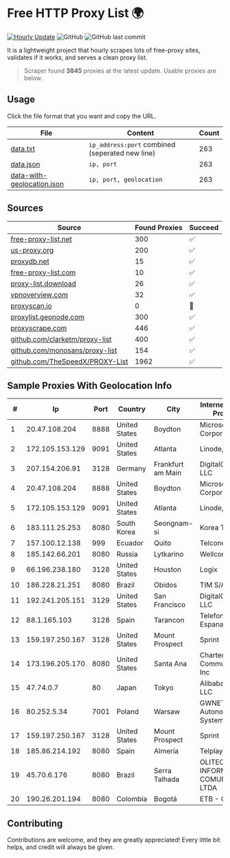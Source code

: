 
# Free HTTP Proxy List 🌍

[![Hourly Update](https://github.com/mertguvencli/http-proxy-list/actions/workflows/main.yml/badge.svg?branch=main)](https://github.com/mertguvencli/http-proxy-list/actions/workflows/main.yml)
![GitHub](https://img.shields.io/github/license/mertguvencli/http-proxy-list)
![GitHub last commit](https://img.shields.io/github/last-commit/mertguvencli/http-proxy-list)

It is a lightweight project that hourly scrapes lots of free-proxy sites, validates if it works, and serves a clean proxy list.


> Scraper found **3845** proxies at the latest update. Usable proxies are below.

## Usage

Click the file format that you want and copy the URL.


|File|Content|Count|
|----|-------|-----|
|[data.txt](https://raw.githubusercontent.com/mertguvencli/http-proxy-list/main/proxy-list/data.txt)|`ip_address:port` combined (seperated new line)|263|
|[data.json](https://raw.githubusercontent.com/mertguvencli/http-proxy-list/main/proxy-list/data.json)|`ip, port`|263|
|[data-with-geolocation.json](https://raw.githubusercontent.com/mertguvencli/http-proxy-list/main/proxy-list/data-with-geolocation.json)|`ip, port, geolocation`|263|

## Sources

|Source|Found Proxies|Succeed|
|------|-------------|-------|
|[free-proxy-list.net](https://free-proxy-list.net)|300|✅|
|[us-proxy.org](https://www.us-proxy.org)|200|✅|
|[proxydb.net](http://proxydb.net)|15|✅|
|[free-proxy-list.com](https://free-proxy-list.com/?page=&port=&type%5B%5D=http&type%5B%5D=https&up_time=0&search=Search)|10|✅|
|[proxy-list.download](https://www.proxy-list.download/HTTP)|26|✅|
|[vpnoverview.com](https://vpnoverview.com/privacy/anonymous-browsing/free-proxy-servers)|32|✅|
|[proxyscan.io](https://www.proxyscan.io)|0|🚫|
|[proxylist.geonode.com](https://proxylist.geonode.com/api/proxy-list?limit=300&page=1&sort_by=lastChecked&sort_type=desc&protocols=http,https)|300|✅|
|[proxyscrape.com](https://api.proxyscrape.com/v2/?request=displayproxies&protocol=http&timeout=10000&country=all&ssl=all&anonymity=all)|446|✅|
|[github.com/clarketm/proxy-list](https://raw.githubusercontent.com/clarketm/proxy-list/master/proxy-list-raw.txt)|400|✅|
|[github.com/monosans/proxy-list](https://raw.githubusercontent.com/monosans/proxy-list/main/proxies/http.txt)|154|✅|
|[github.com/TheSpeedX/PROXY-List](https://raw.githubusercontent.com/TheSpeedX/PROXY-List/master/http.txt)|1962|✅|


## Sample Proxies With Geolocation Info

|#|Ip|Port|Country|City|Internet Service Provider|
|-|--|----|-------|----|-------------------------|
|1|20.47.108.204|8888|United States|Boydton|Microsoft Corporation|
|2|172.105.153.129|9091|United States|Atlanta|Linode, LLC|
|3|207.154.206.91|3128|Germany|Frankfurt am Main|DigitalOcean, LLC|
|4|20.47.108.204|8888|United States|Boydton|Microsoft Corporation|
|5|172.105.153.129|9091|United States|Atlanta|Linode, LLC|
|6|183.111.25.253|8080|South Korea|Seongnam-si|Korea Telecom|
|7|157.100.12.138|999|Ecuador|Quito|Telconet S.A|
|8|185.142.66.201|8080|Russia|Lytkarino|Wellcom-l ISP|
|9|66.196.238.180|3128|United States|Houston|Logix|
|10|186.228.21.251|8080|Brazil|Obidos|TIM S/A|
|11|192.241.205.151|3129|United States|San Francisco|DigitalOcean, LLC|
|12|88.1.165.103|3128|Spain|Tarancon|Telefonica de Espana SAU|
|13|159.197.250.167|3128|United States|Mount Prospect|Sprint|
|14|173.196.205.170|8080|United States|Santa Ana|Charter Communications Inc|
|15|47.74.0.7|80|Japan|Tokyo|Alibaba.com LLC|
|16|80.252.5.34|7001|Poland|Warsaw|GWNET Autonomus System|
|17|159.197.250.167|3128|United States|Mount Prospect|Sprint|
|18|185.86.214.192|8080|Spain|Almería|Telplay SL|
|19|45.70.6.176|8080|Brazil|Serra Talhada|OLITECH INFORMÔTICA E COMUNICAÔÔO LTDA|
|20|190.26.201.194|8080|Colombia|Bogotá|ETB - Colombia|



## Contributing

Contributions are welcome, and they are greatly appreciated! Every
little bit helps, and credit will always be given.

